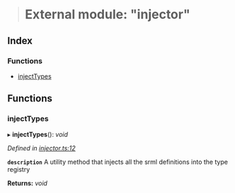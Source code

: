 > # External module: "injector"

## Index

### Functions

* [injectTypes](_injector_.md#injecttypes)

## Functions

###  injectTypes

▸ **injectTypes**(): *void*

*Defined in [injector.ts:12](https://github.com/polkadot-js/api/blob/960d399/packages/types/src/injector.ts#L12)*

**`description`** A utility method that injects all the srml definitions into the type registry

**Returns:** *void*